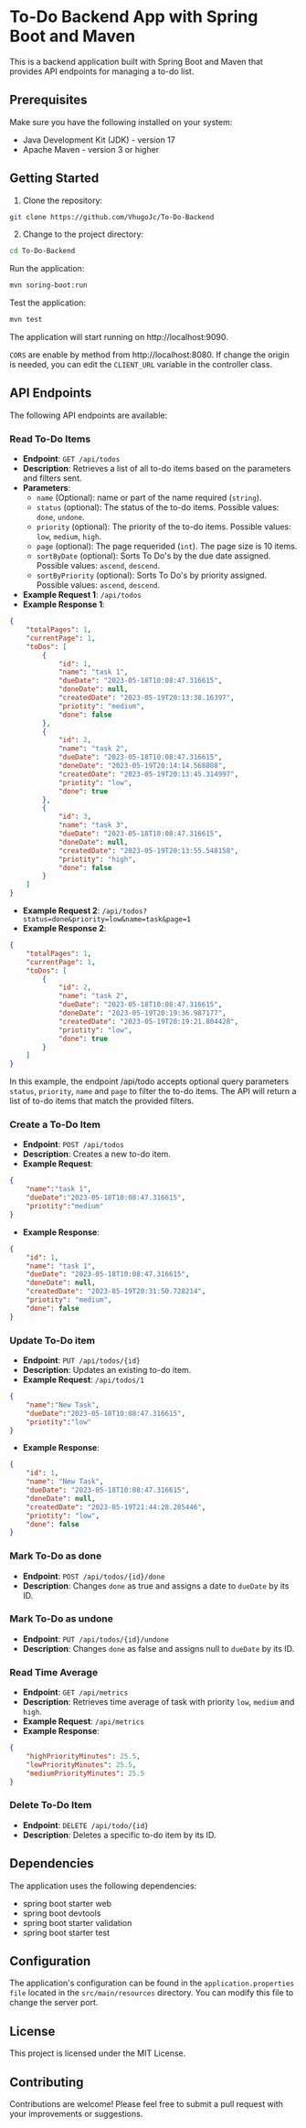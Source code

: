 # To-Do Backend App with Spring Boot and Maven

This is a backend application built with Spring Boot and Maven that provides API endpoints for managing a to-do list.

## Prerequisites

Make sure you have the following installed on your system:

- Java Development Kit (JDK) - version 17
- Apache Maven - version 3 or higher

## Getting Started

1. Clone the repository:

```bash
git clone https://github.com/VhugoJc/To-Do-Backend
```
2. Change to the project directory:

```bash
cd To-Do-Backend
```

Run the application:

```bash
mvn soring-boot:run
```
Test the application:
```bash
mvn test
```
The application will start running on http://localhost:9090.

`CORS` are enable by method from http://localhost:8080. If change the origin is needed, you can edit the `CLIENT_URL` variable in the controller class.



## API Endpoints
The following API endpoints are available:

### Read To-Do Items
- **Endpoint**: `GET /api/todos`
- **Description**: Retrieves a list of all to-do items based on the parameters and filters sent.
- **Parameters**:
    - `name` (Optional): name or part of the name required (`string`).
    - `status` (optional): The status of the to-do items. Possible values: `done`, `undone`.
    - `priority` (optional): The priority of the to-do items. Possible values: `low`, `medium`, `high`.
    - `page` (optional): The page requerided (`int`). The page size is 10 items.
    - `sortByDate` (optional): Sorts To Do's by the due date assigned. Possible values: `ascend`, `descend`.
    - `sortByPriority` (optional): Sorts To Do's by priority assigned. Possible values: `ascend`, `descend`.
- **Example Request 1**: `/api/todos`
- **Example Response 1**:
```JSON
{
    "totalPages": 1,
    "currentPage": 1,
    "toDos": [
        {
            "id": 1,
            "name": "task 1",
            "dueDate": "2023-05-18T10:08:47.316615",
            "doneDate": null,
            "createdDate": "2023-05-19T20:13:38.16397",
            "priotity": "medium",
            "done": false
        },
        {
            "id": 2,
            "name": "task 2",
            "dueDate": "2023-05-18T10:08:47.316615",
            "doneDate": "2023-05-19T20:14:14.568808",
            "createdDate": "2023-05-19T20:13:45.314997",
            "priotity": "low",
            "done": true
        },
        {
            "id": 3,
            "name": "task 3",
            "dueDate": "2023-05-18T10:08:47.316615",
            "doneDate": null,
            "createdDate": "2023-05-19T20:13:55.548158",
            "priotity": "high",
            "done": false
        }
    ]
}
```
- **Example Request 2**: `/api/todos?status=done&priority=low&name=task&page=1`
- **Example Response 2**:
```JSON
{
    "totalPages": 1,
    "currentPage": 1,
    "toDos": [
        {
            "id": 2,
            "name": "task 2",
            "dueDate": "2023-05-18T10:08:47.316615",
            "doneDate": "2023-05-19T20:19:36.987177",
            "createdDate": "2023-05-19T20:19:21.804428",
            "priotity": "low",
            "done": true
        }
    ]
}
```
In this example, the endpoint /api/todo accepts optional query parameters `status`, `priority`, `name` and `page` to filter the to-do items. The API will return a list of to-do items that match the provided filters.

### Create a To-Do Item
- **Endpoint**: `POST /api/todos`
- **Description**: Creates a new to-do item.
- **Example Request**:
```JSON
{
    "name":"task 1",
    "dueDate":"2023-05-18T10:08:47.316615",
    "priotity":"medium"
}
```
- **Example Response**:
```JSON
{
    "id": 1,
    "name": "task 1",
    "dueDate": "2023-05-18T10:08:47.316615",
    "doneDate": null,
    "createdDate": "2023-05-19T20:31:50.728214",
    "priotity": "medium",
    "done": false
}
```
### Update To-Do item
- **Endpoint**: `PUT /api/todos/{id}`
- **Description**: Updates an existing to-do item.
- **Example Request**: `/api/todos/1`
```JSON
{
    "name":"New Task",
    "dueDate":"2023-05-18T10:08:47.316615",
    "priotity":"low"
}
```
- **Example Response**:
```JSON
{
    "id": 1,
    "name": "New Task",
    "dueDate": "2023-05-18T10:08:47.316615",
    "doneDate": null,
    "createdDate": "2023-05-19T21:44:28.285446",
    "priotity": "low",
    "done": false
}
```

### Mark To-Do as done
- **Endpoint**: `POST /api/todos/{id}/done`
- **Description**: Changes `done` as true and assigns a date to `dueDate` by its ID.

### Mark To-Do as undone
- **Endpoint**: `PUT /api/todos/{id}/undone`
- **Description**: Changes `done` as false and assigns null to `dueDate` by its ID.

### Read Time Average
- **Endpoint**: `GET /api/metrics`
- **Description**: Retrieves time average of task with priority `low`, `medium` and `high`.
- **Example Request**: `/api/metrics`
- **Example Response**:
```JSON
{
    "highPriorityMinutes": 25.5,
    "lowPriorityMinutes": 25.5,
    "mediumPriorityMinutes": 25.5
}
```
### Delete To-Do Item
- **Endpoint**: `DELETE /api/todo/{id}`
- **Description**: Deletes a specific to-do item by its ID.

## Dependencies
The application uses the following dependencies:
- spring boot starter web
- spring boot devtools
- spring boot starter validation
- spring boot starter test

## Configuration
The application's configuration can be found in the `application.properties file` located in the `src/main/resources` directory. You can modify this file to change the server port.

## License
This project is licensed under the MIT License.

## Contributing
Contributions are welcome! Please feel free to submit a pull request with your improvements or suggestions.

